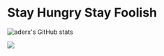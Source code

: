 # Stay Hungry Stay Foolish

![aderx's GitHub stats](https://github-readme-stats.vercel.app/api?username=aderx&show_icons=true&theme=buefy&count_private=true)

![](https://komarev.com/ghpvc/?username=aderx&color=blueviolet)
